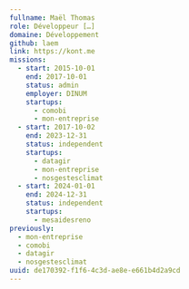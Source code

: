 ```yaml
---
fullname: Maël Thomas
role: Développeur […]
domaine: Développement
github: laem
link: https://kont.me
missions:
  - start: 2015-10-01
    end: 2017-10-01
    status: admin
    employer: DINUM
    startups:
      - comobi
      - mon-entreprise
  - start: 2017-10-02
    end: 2023-12-31
    status: independent
    startups:
      - datagir
      - mon-entreprise
      - nosgestesclimat
  - start: 2024-01-01
    end: 2024-12-31
    status: independent
    startups:
      - mesaidesreno
previously:
  - mon-entreprise
  - comobi
  - datagir
  - nosgestesclimat
uuid: de170392-f1f6-4c3d-ae8e-e661b4d2a9cd
---
```

